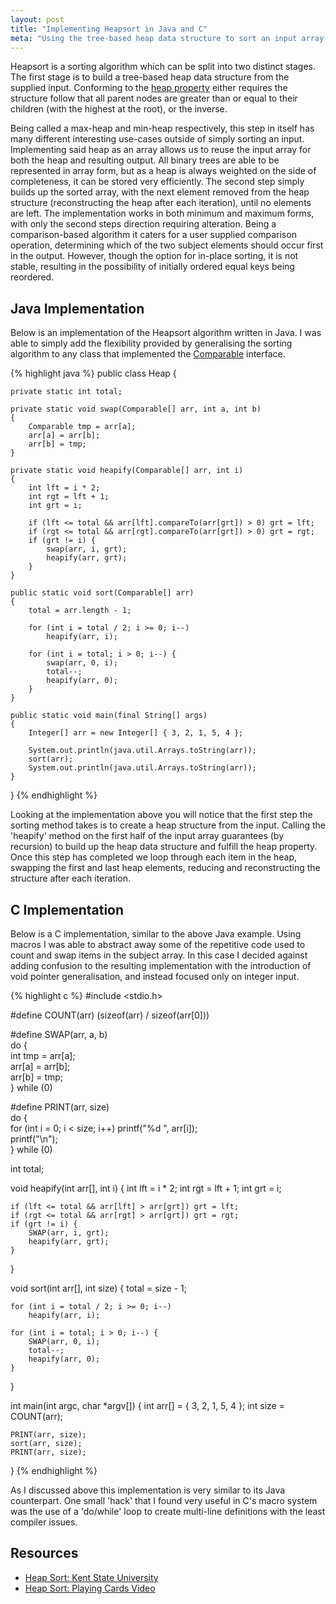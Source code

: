 ```yaml
---
layout: post
title: "Implementing Heapsort in Java and C"
meta: "Using the tree-based heap data structure to sort an input array."
---
```


Heapsort is a sorting algorithm which can be split into two distinct stages.
The first stage is to build a tree-based heap data structure from the supplied input.
Conforming to the [heap property](http://en.wikipedia.org/wiki/Binary_heap) either requires the structure follow that all parent nodes are greater than or equal to their children (with the highest at the root), or the inverse.
<!--more-->
Being called a max-heap and min-heap respectively, this step in itself has many different interesting use-cases outside of simply sorting an input.
Implementing said heap as an array allows us to reuse the input array for both the heap and resulting output.
All binary trees are able to be represented in array form, but as a heap is always weighted on the side of completeness, it can be stored very efficiently.
The second step simply builds up the sorted array, with the next element removed from the heap structure (reconstructing the heap after each iteration), until no elements are left.
The implementation works in both minimum and maximum forms, with only the second steps direction requiring alteration.
Being a comparison-based algorithm it caters for a user supplied comparison operation, determining which of the two subject elements should occur first in the output.
However, though the option for in-place sorting, it is not stable, resulting in the possibility of initially ordered equal keys being reordered.

## Java Implementation

Below is an implementation of the Heapsort algorithm written in Java.
I was able to simply add the flexibility provided by generalising the sorting algorithm to any class that implemented the [Comparable](http://docs.oracle.com/javase/7/docs/api/java/lang/Comparable.html) interface.

{% highlight java %}
public class Heap {

    private static int total;

    private static void swap(Comparable[] arr, int a, int b)
    {
        Comparable tmp = arr[a];
        arr[a] = arr[b];
        arr[b] = tmp;
    }

    private static void heapify(Comparable[] arr, int i)
    {
        int lft = i * 2;
        int rgt = lft + 1;
        int grt = i;

        if (lft <= total && arr[lft].compareTo(arr[grt]) > 0) grt = lft;
        if (rgt <= total && arr[rgt].compareTo(arr[grt]) > 0) grt = rgt;
        if (grt != i) {
            swap(arr, i, grt);
            heapify(arr, grt);
        }
    }

    public static void sort(Comparable[] arr)
    {
        total = arr.length - 1;

        for (int i = total / 2; i >= 0; i--)
            heapify(arr, i);

        for (int i = total; i > 0; i--) {
            swap(arr, 0, i);
            total--;
            heapify(arr, 0);
        }
    }

    public static void main(final String[] args)
    {
        Integer[] arr = new Integer[] { 3, 2, 1, 5, 4 };

        System.out.println(java.util.Arrays.toString(arr));
        sort(arr);
        System.out.println(java.util.Arrays.toString(arr));
    }

}
{% endhighlight %}

Looking at the implementation above you will notice that the first step the sorting method takes is to create a heap structure from the input.
Calling the 'heapify' method on the first half of the input array guarantees (by recursion) to build up the heap data structure and fulfill the heap property.
Once this step has completed we loop through each item in the heap, swapping the first and last heap elements, reducing and reconstructing the structure after each iteration.

## C Implementation

Below is a C implementation, similar to the above Java example.
Using macros I was able to abstract away some of the repetitive code used to count and swap items in the subject array.
In this case I decided against adding confusion to the resulting implementation with the introduction of void pointer generalisation, and instead focused only on integer input.

{% highlight c %}
#include <stdio.h>

#define COUNT(arr) (sizeof(arr) / sizeof(arr[0]))

#define SWAP(arr, a, b) \
  do { \
    int tmp = arr[a]; \
    arr[a] = arr[b]; \
    arr[b] = tmp; \
  } while (0)

#define PRINT(arr, size) \
  do { \
    for (int i = 0; i < size; i++) printf("%d ", arr[i]); \
    printf("\n"); \
  } while (0)

int total;

void heapify(int arr[], int i)
{
    int lft = i * 2;
    int rgt = lft + 1;
    int grt = i;

    if (lft <= total && arr[lft] > arr[grt]) grt = lft;
    if (rgt <= total && arr[rgt] > arr[grt]) grt = rgt;
    if (grt != i) {
        SWAP(arr, i, grt);
        heapify(arr, grt);
    }
}

void sort(int arr[], int size)
{
    total = size - 1;

    for (int i = total / 2; i >= 0; i--)
        heapify(arr, i);

    for (int i = total; i > 0; i--) {
        SWAP(arr, 0, i);
        total--;
        heapify(arr, 0);
    }
}

int main(int argc, char *argv[])
{
    int arr[] = { 3, 2, 1, 5, 4 };
    int size = COUNT(arr);

    PRINT(arr, size);
    sort(arr, size);
    PRINT(arr, size);
}
{% endhighlight %}

As I discussed above this implementation is very similar to its Java counterpart.
One small 'hack' that I found very useful in C's macro system was the use of a 'do/while' loop to create multi-line definitions with the least compiler issues.

## Resources

- [Heap Sort: Kent State University](http://www.personal.kent.edu/~rmuhamma/Algorithms/MyAlgorithms/Sorting/heapSort.htm)
- [Heap Sort: Playing Cards Video](http://www.youtube.com/watch?v=WYII2Oau_VY)